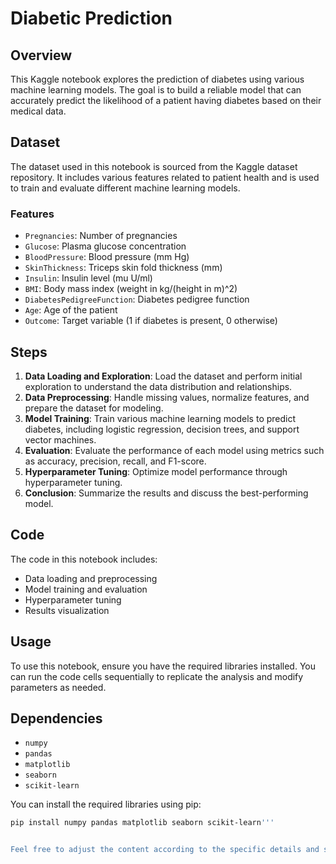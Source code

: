 # Diabetic Prediction

## Overview

This Kaggle notebook explores the prediction of diabetes using various machine learning models. The goal is to build a reliable model that can accurately predict the likelihood of a patient having diabetes based on their medical data.

## Dataset

The dataset used in this notebook is sourced from the Kaggle dataset repository. It includes various features related to patient health and is used to train and evaluate different machine learning models.

### Features

- `Pregnancies`: Number of pregnancies
- `Glucose`: Plasma glucose concentration
- `BloodPressure`: Blood pressure (mm Hg)
- `SkinThickness`: Triceps skin fold thickness (mm)
- `Insulin`: Insulin level (mu U/ml)
- `BMI`: Body mass index (weight in kg/(height in m)^2)
- `DiabetesPedigreeFunction`: Diabetes pedigree function
- `Age`: Age of the patient
- `Outcome`: Target variable (1 if diabetes is present, 0 otherwise)

## Steps

1. **Data Loading and Exploration**: Load the dataset and perform initial exploration to understand the data distribution and relationships.
2. **Data Preprocessing**: Handle missing values, normalize features, and prepare the dataset for modeling.
3. **Model Training**: Train various machine learning models to predict diabetes, including logistic regression, decision trees, and support vector machines.
4. **Evaluation**: Evaluate the performance of each model using metrics such as accuracy, precision, recall, and F1-score.
5. **Hyperparameter Tuning**: Optimize model performance through hyperparameter tuning.
6. **Conclusion**: Summarize the results and discuss the best-performing model.

## Code

The code in this notebook includes:

- Data loading and preprocessing
- Model training and evaluation
- Hyperparameter tuning
- Results visualization

## Usage

To use this notebook, ensure you have the required libraries installed. You can run the code cells sequentially to replicate the analysis and modify parameters as needed.

## Dependencies

- `numpy`
- `pandas`
- `matplotlib`
- `seaborn`
- `scikit-learn`

You can install the required libraries using pip:

```bash
pip install numpy pandas matplotlib seaborn scikit-learn'''


Feel free to adjust the content according to the specific details and structure of your notebook!

